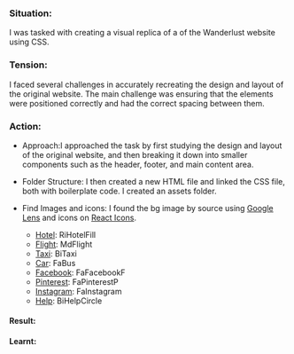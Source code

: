 ### Situation: 
I was tasked with creating a visual replica of a of the Wanderlust website using CSS.

### Tension: 
I faced several challenges in accurately recreating the design and layout of the original website. 
The main challenge was ensuring that the elements were positioned correctly and had the correct spacing between them.

### Action: 
- Approach:I approached the task by first studying the design and layout of the original website, and then breaking it down into smaller components such as the header, footer, and main content area. 

- Folder Structure: I then created a new HTML file and linked the CSS file, both with boilerplate code. I created an assets folder.

- Find Images and icons: I found the bg image by source using [Google Lens](https://images.google.com/) and icons on [React Icons](https://react-icons.github.io/react-icons/).
    - [Hotel](https://react-icons.github.io/react-icons/search?q=hotel): RiHotelFill
    - [Flight](https://react-icons.github.io/react-icons/search?q=flight): MdFlight
    - [Taxi](https://react-icons.github.io/react-icons/search?q=taxi): BiTaxi
    - [Car](https://react-icons.github.io/react-icons/search?q=bus): FaBus
    - [Facebook](https://react-icons.github.io/react-icons/search?q=facebook): FaFacebookF
    - [Pinterest](https://react-icons.github.io/react-icons/search?q=pinterest): FaPinterestP
    - [Instagram](https://react-icons.github.io/react-icons/search?q=instagram): FaInstagram
    - [Help](https://react-icons.github.io/react-icons/search?q=BiHelpCircle): BiHelpCircle
#### Result: 


#### Learnt: 